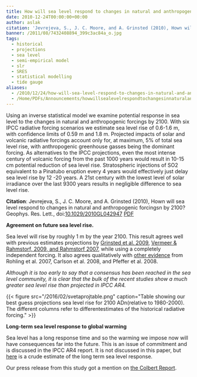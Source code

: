 ```yaml
---
title: How will sea level respond to changes in natural and anthropogenic forcings by 2100?
date: 2010-12-24T00:00:00+00:00
author: aslak
citation: 'Jevrejeva, S., J. C. Moore, and A. Grinsted (2010), Hown will sea level respond to changes in natural and anthropogenic forcingsn by 2100? Geophys. Res. Lett., doi:10.1029/2010GL042947 [PDF]'
banner: /2011/08/7432408894_399c3ac84a_o.jpg
tags:
  - historical
  - projections
  - sea level
  - semi-empirical model
  - slr
  - SRES
  - statistical modelling
  - tide gauge
aliases:
  - /2010/12/24/how-will-sea-level-respond-to-changes-in-natural-and-anthropogenic-forcings-by-2100/
  - /Home/PDFs/Announcements/howwillsealevelrespondtochangesinnaturalandanthropogenicforcingsby2100
---
```

Using an inverse statistical model we examine potential response in sea level to the changes in natural and anthropogenic forcings by 2100. With six IPCC radiative forcing scenarios we estimate sea level rise of 0.6-1.6 m, with confidence limits of 0.59 m and 1.8 m. Projected impacts of solar and volcanic radiative forcings account only for, at maximum, 5% of total sea level rise, with anthropogenic greenhouse gasses being the dominant forcing.  <!--more--> As alternatives to the IPCC projections, even the most intense century of volcanic forcing from the past 1000 years would result in 10-15 cm potential reduction of sea level rise. Stratospheric injections of SO2 equivalent to a Pinatubo eruption every 4 years would effectively just delay sea level rise by 12 -20 years. A 21st century with the lowest level of solar irradiance over the last 9300 years results in negligible difference to sea level rise.

**Citation**: Jevrejeva, S., J. C. Moore, and A. Grinsted (2010), Hown will sea level respond to changes in natural and anthropogenic forcingsn by 2100? Geophys. Res. Lett., doi:[10.1029/2010GL042947](http://dx.doi.org/10.1029/2010GL042947) [PDF](/2016/03/jevrejeva-grl10-GSL-radiative-proj.pdf)

**Agreement on future sea level rise.**

Sea level will rise by roughly 1 m by the year 2100. This result agrees well with previous estimates projections by [Grinsted et al. 2009](/Home/PDFs/Announcements/gslprojection), [Vermeer & Rahmstorf, 2009, and Rahmstorf 2007](http://www.nature.com/climate/2010/1004/full/climate.2010.29.html), while using a completely independent forcing. It also agrees qualitatively with [other evidence](/Home/Miscellaneous-Debris/recentpapersonsealevel) from Rohling et al. 2007, Carlson et al. 2008, and Pfeffer et al. 2008.

_Although it is too early to say that a consensus has been reached in the sea level community, it is clear that the bulk of the recent studies show a much greater sea level rise than projected in IPCC AR4._

{{< figure src="/2016/02/svetaprojtable.png" caption="Table showing our best guess projections sea level rise for 2100 ADn(relative to 1980-2000). The different columns refer to differentestimates of the historical radiative forcing." >}}

**Long-term sea level response to global warming**

Sea level has a long response time and so the warming we impose now will have consequences far into the future. This is an issue of commitment and is discussed in the IPCC AR4 report. It is not discussed in this paper, but [here](/Home/Miscellaneous-Debris/relationshipbetweensealevelriseandglobaltemperature) is a crude estimate of the long term sea level response.

Our press release from this study got a mention on [the Colbert Report](http://www.cc.com/video-clips/w6itwj/the-colbert-report-the-word---sink-or-swim).
